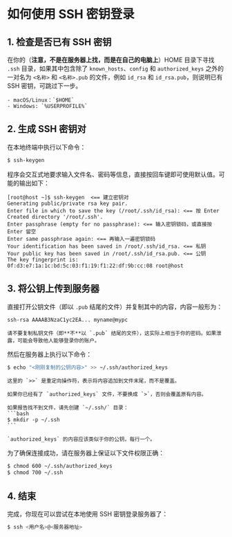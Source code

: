 # 如何使用 SSH 密钥登录

## 1. 检查是否已有 SSH 密钥
在你的（**注意，不是在服务器上找，而是在自己的电脑上**）HOME 目录下寻找 `.ssh` 目录，如果其中包含除了 `known_hosts`、`config` 和 `authorized_keys` 之外的一对名为 `<名称>` 和 `<名称>.pub` 的文件，例如 `id_rsa` 和 `id_rsa.pub`，则说明已有 SSH 密钥，可跳过下一步。

```admonish info title="不同系统的 HOME 目录位置"
- macOS/Linux：`$HOME`
- Windows: `%USERPROFILE%`
```

## 2. 生成 SSH 密钥对
在本地终端中执行以下命令：

```bash
$ ssh-keygen
```

程序会交互式地要求输入文件名、密码等信息，直接按回车键即可使用默认值。可能的输出如下：

```
[root@host ~]$ ssh-keygen  <== 建立密钥对
Generating public/private rsa key pair.
Enter file in which to save the key (/root/.ssh/id_rsa): <== 按 Enter
Created directory '/root/.ssh'.
Enter passphrase (empty for no passphrase): <== 输入密钥锁码，或直接按 Enter 留空
Enter same passphrase again: <== 再输入一遍密钥锁码
Your identification has been saved in /root/.ssh/id_rsa. <== 私钥
Your public key has been saved in /root/.ssh/id_rsa.pub. <== 公钥
The key fingerprint is:
0f:d3:e7:1a:1c:bd:5c:03:f1:19:f1:22:df:9b:cc:08 root@host
```

## 3. 将公钥上传到服务器
直接打开公钥文件（即以 `.pub` 结尾的文件）并复制其中的内容，内容一般形为：

```
ssh-rsa AAAAB3NzaC1yc2EA... myname@mypc
```

```admonish warning title="保护私钥！"
请不要复制私钥文件（即**不**以 `.pub` 结尾的文件），这实际上相当于你的密码。如果泄露，可能会导致他人能够登录你的账户。
```

然后在服务器上执行以下命令：
```bash
$ echo "<刚刚复制的公钥内容>" >> ~/.ssh/authorized_keys
```

```admonish warning
这里的 `>>` 是重定向操作符，表示将内容追加到文件末尾，而不是覆盖。

如果你已经有了 `authorized_keys` 文件，不要换成 `>`，否则会覆盖原有内容。
```

~~~admonish tip
如果报告找不到文件，请先创建 `~/.ssh/` 目录：
```bash
$ mkdir -p ~/.ssh
```
~~~

```admonish example
`authorized_keys` 的内容应该类似于你的公钥，每行一个。
```

为了确保连接成功，请在服务器上保证以下文件权限正确： 
```bash
$ chmod 600 ~/.ssh/authorized_keys
$ chmod 700 ~/.ssh
```



## 4. 结束

完成，你现在可以尝试在本地使用 SSH 密钥登录服务器了：

```bash
$ ssh <用户名>@<服务器地址>
```